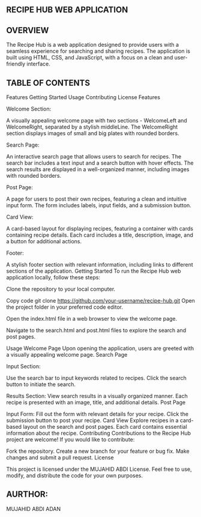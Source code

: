 
RECIPE HUB WEB APPLICATION
------------------------------

OVERVIEW
--------
The Recipe Hub is a web application designed to provide users with a seamless experience for searching and sharing recipes. The application is built using HTML, CSS, and JavaScript, with a focus on a clean and user-friendly interface.

TABLE OF CONTENTS
-----------------

Features
Getting Started
Usage
Contributing
License
Features




Welcome Section:

A visually appealing welcome page with two sections - WelcomeLeft and WelcomeRight, separated by a stylish middleLine.
The WelcomeRight section displays images of small and big plates with rounded borders.


Search Page:

An interactive search page that allows users to search for recipes.
The search bar includes a text input and a search button with hover effects.
The search results are displayed in a well-organized manner, including images with rounded borders.




Post Page:

A page for users to post their own recipes, featuring a clean and intuitive input form.
The form includes labels, input fields, and a submission button.




Card View:

A card-based layout for displaying recipes, featuring a container with cards containing recipe details.
Each card includes a title, description, image, and a button for additional actions.




Footer:

A stylish footer section with relevant information, including links to different sections of the application.
Getting Started
To run the Recipe Hub web application locally, follow these steps:

Clone the repository to your local computer.

Copy code
git clone https://github.com/your-username/recipe-hub.git
Open the project folder in your preferred code editor.

Open the index.html file in a web browser to view the welcome page.

Navigate to the search.html and post.html files to explore the search and post pages.

Usage
Welcome Page
Upon opening the application, users are greeted with a visually appealing welcome page.
Search Page


Input Section:

Use the search bar to input keywords related to recipes.
Click the search button to initiate the search.



Results Section:
View search results in a visually organized manner.
Each recipe is presented with an image, title, and additional details.
Post Page


Input Form:
Fill out the form with relevant details for your recipe.
Click the submission button to post your recipe.
Card View
Explore recipes in a card-based layout on the search and post pages.
Each card contains essential information about the recipe.
Contributing
Contributions to the Recipe Hub project are welcome! If you would like to contribute:

Fork the repository.
Create a new branch for your feature or bug fix.
Make changes and submit a pull request.
License



This project is licensed under the MUJAHID ABDI License. Feel free to use, modify, and distribute the code for your own purposes.

AURTHOR:
---------------

MUJAHID ABDI ADAN
                





